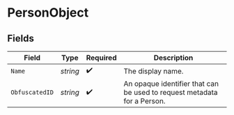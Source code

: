 # PersonObject


## Fields

| Field                                                                   | Type                                                                    | Required                                                                | Description                                                             |
| ----------------------------------------------------------------------- | ----------------------------------------------------------------------- | ----------------------------------------------------------------------- | ----------------------------------------------------------------------- |
| `Name`                                                                  | *string*                                                                | :heavy_check_mark:                                                      | The display name.                                                       |
| `ObfuscatedID`                                                          | *string*                                                                | :heavy_check_mark:                                                      | An opaque identifier that can be used to request metadata for a Person. |
